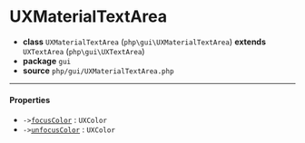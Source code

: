 # UXMaterialTextArea

- **class** `UXMaterialTextArea` (`php\gui\UXMaterialTextArea`) **extends** `UXTextArea` (`php\gui\UXTextArea`)
- **package** `gui`
- **source** `php/gui/UXMaterialTextArea.php`

---

#### Properties

- `->`[`focusColor`](#prop-focuscolor) : `UXColor`
- `->`[`unfocusColor`](#prop-unfocuscolor) : `UXColor`